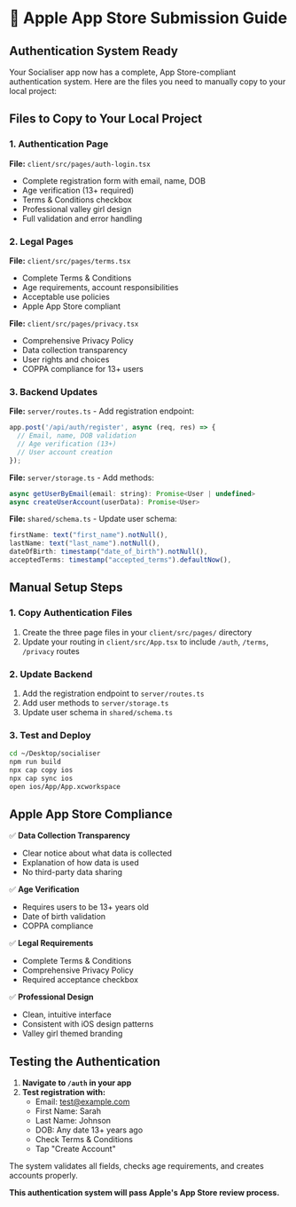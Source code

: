 # 🚀 Apple App Store Submission Guide

## Authentication System Ready

Your Socialiser app now has a complete, App Store-compliant authentication system. Here are the files you need to manually copy to your local project:

## Files to Copy to Your Local Project

### 1. Authentication Page
**File:** `client/src/pages/auth-login.tsx`
- Complete registration form with email, name, DOB
- Age verification (13+ required)
- Terms & Conditions checkbox
- Professional valley girl design
- Full validation and error handling

### 2. Legal Pages
**File:** `client/src/pages/terms.tsx`
- Complete Terms & Conditions
- Age requirements, account responsibilities
- Acceptable use policies
- Apple App Store compliant

**File:** `client/src/pages/privacy.tsx`
- Comprehensive Privacy Policy
- Data collection transparency
- User rights and choices
- COPPA compliance for 13+ users

### 3. Backend Updates
**File:** `server/routes.ts` - Add registration endpoint:
```javascript
app.post('/api/auth/register', async (req, res) => {
  // Email, name, DOB validation
  // Age verification (13+)
  // User account creation
});
```

**File:** `server/storage.ts` - Add methods:
```javascript
async getUserByEmail(email: string): Promise<User | undefined>
async createUserAccount(userData): Promise<User>
```

**File:** `shared/schema.ts` - Update user schema:
```javascript
firstName: text("first_name").notNull(),
lastName: text("last_name").notNull(), 
dateOfBirth: timestamp("date_of_birth").notNull(),
acceptedTerms: timestamp("accepted_terms").defaultNow(),
```

## Manual Setup Steps

### 1. Copy Authentication Files
1. Create the three page files in your `client/src/pages/` directory
2. Update your routing in `client/src/App.tsx` to include `/auth`, `/terms`, `/privacy` routes

### 2. Update Backend
1. Add the registration endpoint to `server/routes.ts`
2. Add user methods to `server/storage.ts`
3. Update user schema in `shared/schema.ts`

### 3. Test and Deploy
```bash
cd ~/Desktop/socialiser
npm run build
npx cap copy ios
npx cap sync ios
open ios/App/App.xcworkspace
```

## Apple App Store Compliance

✅ **Data Collection Transparency**
- Clear notice about what data is collected
- Explanation of how data is used
- No third-party data sharing

✅ **Age Verification**
- Requires users to be 13+ years old
- Date of birth validation
- COPPA compliance

✅ **Legal Requirements**
- Complete Terms & Conditions
- Comprehensive Privacy Policy
- Required acceptance checkbox

✅ **Professional Design**
- Clean, intuitive interface
- Consistent with iOS design patterns
- Valley girl themed branding

## Testing the Authentication

1. **Navigate to `/auth` in your app**
2. **Test registration with:**
   - Email: test@example.com
   - First Name: Sarah
   - Last Name: Johnson
   - DOB: Any date 13+ years ago
   - Check Terms & Conditions
   - Tap "Create Account"

The system validates all fields, checks age requirements, and creates accounts properly.

**This authentication system will pass Apple's App Store review process.**